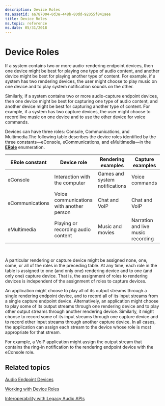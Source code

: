 ```yaml
---
description: Device Roles
ms.assetid: aa787004-0d3e-448b-80dd-92055f841aee
title: Device Roles
ms.topic: reference
ms.date: 05/31/2018
---
```


# Device Roles

If a system contains two or more audio-rendering endpoint devices, then one device might be best for playing one type of audio content, and another device might be best for playing another type of content. For example, if a system has two rendering devices, the user might choose to play music on one device and to play system notification sounds on the other.

Similarly, if a system contains two or more audio-capture endpoint devices, then one device might be best for capturing one type of audio content, and another device might be best for capturing another type of content. For example, if a system has two capture devices, the user might choose to record live music on one device and to use the other device for voice commands.

Devices can have three roles: Console, Communications, and Multimedia.The following table describes the device roles identified by the three constants—eConsole, eCommunications, and eMultimedia—in the [**ERole**](/windows/win32/api/mmdeviceapi/ne-mmdeviceapi-erole) enumeration.



| ERole constant  | Device role                              | Rendering examples             | Capture examples                   |
|-----------------|------------------------------------------|--------------------------------|------------------------------------|
| eConsole        | Interaction with the computer            | Games and system notifications | Voice commands                     |
| eCommunications | Voice communications with another person | Chat and VoIP                  | Chat and VoIP                      |
| eMultimedia     | Playing or recording audio content       | Music and movies               | Narration and live music recording |



 

A particular rendering or capture device might be assigned none, one, some, or all of the roles in the preceding table. At any time, each role in the table is assigned to one (and only one) rendering device and to one (and only one) capture device. That is, the assignment of roles to rendering devices is independent of the assignment of roles to capture devices.

An application might choose to play all of its output streams through a single rendering endpoint device, and to record all of its input streams from a single capture endpoint device. Alternatively, an application might choose to play some of its output streams through one rendering device and to play other output streams through another rendering device. Similarly, it might choose to record some of its input streams through one capture device and to record other input streams through another capture device. In all cases, the application can assign each stream to the device whose role is most appropriate for that stream.

For example, a VoIP application might assign the output stream that contains the ring-in notification to the rendering endpoint device with the eConsole role.

## Related topics

<dl> <dt>

[Audio Endpoint Devices](audio-endpoint-devices.md)
</dt> <dt>

[Working with Device Roles](device-roles-in-windows-vista.md)
</dt> <dt>

[Interoperability with Legacy Audio APIs](interoperability-with-legacy-audio-apis.md)
</dt> </dl>

 

 



